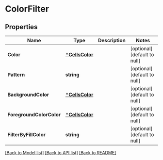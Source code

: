 # ColorFilter

## Properties
Name | Type | Description | Notes
------------ | ------------- | ------------- | -------------
**Color** | [***CellsColor**](CellsColor.md) |  | [optional] [default to null]
**Pattern** | **string** |  | [optional] [default to null]
**BackgroundColor** | [***CellsColor**](CellsColor.md) |  | [optional] [default to null]
**ForegroundColorColor** | [***CellsColor**](CellsColor.md) |  | [optional] [default to null]
**FilterByFillColor** | **string** |  | [optional] [default to null]

[[Back to Model list]](../README.md#documentation-for-models) [[Back to API list]](../README.md#documentation-for-api-endpoints) [[Back to README]](../README.md)


